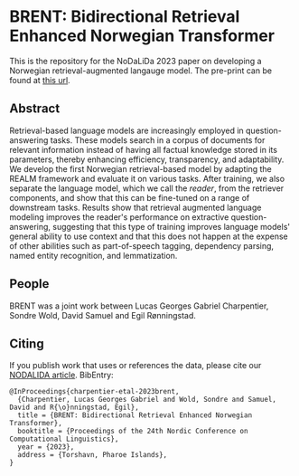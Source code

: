 # BRENT: Bidirectional Retrieval Enhanced Norwegian Transformer

This is the repository for the NoDaLiDa 2023 paper on developing a Norwegian retrieval-augmented langauge model. The pre-print can be found at [this url](https://arxiv.org/abs/2304.09649).

## Abstract
Retrieval-based language models are increasingly employed in question-answering tasks. These models search in a corpus of documents for relevant information instead of having all factual knowledge stored in its parameters, thereby enhancing efficiency, transparency, and adaptability. We develop the first Norwegian retrieval-based model by adapting the REALM framework and evaluate it on various tasks. After training, we also separate the language model, which we call the _reader_, from the retriever components, and show that this can be fine-tuned on a range of downstream tasks. Results show that retrieval augmented language modeling improves the reader's performance on extractive question-answering, suggesting that this type of training improves language models' general ability to use context and that this does not happen at the expense of other abilities such as part-of-speech tagging, dependency parsing, named entity recognition, and lemmatization.

## People

BRENT was a joint work between Lucas Georges Gabriel Charpentier, Sondre Wold, David Samuel and Egil Rønningstad.

## Citing

If you publish work that uses or references the data, please cite our [NODALIDA article](). BibEntry:

```
@InProceedings{charpentier-etal-2023brent,
  {Charpentier, Lucas Georges Gabriel and Wold, Sondre and Samuel, David and R{\o}nningstad, Egil},
  title = {BRENT: Bidirectional Retrieval Enhanced Norwegian Transformer},
  booktitle = {Proceedings of the 24th Nordic Conference on Computational Linguistics},
  year = {2023},
  address = {Torshavn, Pharoe Islands},
}
```
